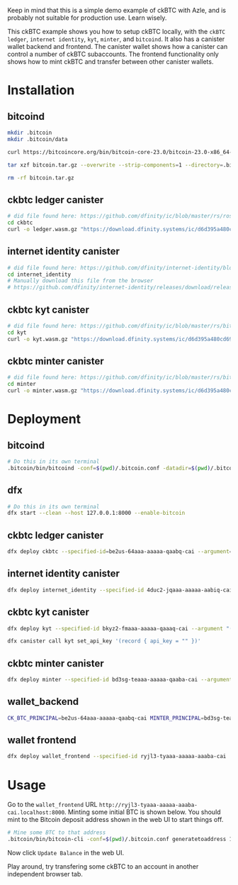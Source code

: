 Keep in mind that this is a simple demo example of ckBTC with Azle, and is probably not suitable for production use. Learn wisely.

This ckBTC example shows you how to setup ckBTC locally, with the `ckBTC ledger`, `internet identity`, `kyt`, `minter`, and `bitcoind`. It also has a canister wallet backend and frontend. The canister wallet shows how a canister can control a number of ckBTC subaccounts. The frontend functionality only shows how to mint ckBTC and transfer between other canister wallets.

# Installation

## bitcoind

```bash
mkdir .bitcoin
mkdir .bitcoin/data

curl https://bitcoincore.org/bin/bitcoin-core-23.0/bitcoin-23.0-x86_64-linux-gnu.tar.gz -o bitcoin.tar.gz

tar xzf bitcoin.tar.gz --overwrite --strip-components=1 --directory=.bitcoin/ bitcoin-23.0/bin/

rm -rf bitcoin.tar.gz
```

## ckbtc ledger canister

```bash
# did file found here: https://github.com/dfinity/ic/blob/master/rs/rosetta-api/icrc1/ledger/ledger.did
cd ckbtc
curl -o ledger.wasm.gz "https://download.dfinity.systems/ic/d6d395a480cd6986b4788f4aafffc5c03a07e46e/canisters/ic-icrc1-ledger.wasm.gz"
```

## internet identity canister

```bash
# did file found here: https://github.com/dfinity/internet-identity/blob/main/src/internet_identity/internet_identity.did
cd internet_identity
# Manually download this file from the browser
# https://github.com/dfinity/internet-identity/releases/download/release-2023-05-15/internet_identity_test.wasm.gz
```

## ckbtc kyt canister

```bash
# did file found here: https://github.com/dfinity/ic/blob/master/rs/bitcoin/ckbtc/kyt/kyt.did
cd kyt
curl -o kyt.wasm.gz "https://download.dfinity.systems/ic/d6d395a480cd6986b4788f4aafffc5c03a07e46e/canisters/ic-ckbtc-kyt.wasm.gz"
```

## ckbtc minter canister

```bash
# did file found here: https://github.com/dfinity/ic/blob/master/rs/bitcoin/ckbtc/minter/ckbtc_minter.did
cd minter
curl -o minter.wasm.gz "https://download.dfinity.systems/ic/d6d395a480cd6986b4788f4aafffc5c03a07e46e/canisters/ic-ckbtc-minter.wasm.gz"
```

# Deployment

## bitcoind

```bash
# Do this in its own terminal
.bitcoin/bin/bitcoind -conf=$(pwd)/.bitcoin.conf -datadir=$(pwd)/.bitcoin/data --port=18444
```

## dfx

```bash
# Do this in its own terminal
dfx start --clean --host 127.0.0.1:8000 --enable-bitcoin
```

## ckbtc ledger canister

```bash
dfx deploy ckbtc --specified-id=be2us-64aaa-aaaaa-qaabq-cai --argument='(variant { Init = record { minting_account = record { owner = principal "bd3sg-teaaa-aaaaa-qaaba-cai" }; transfer_fee = 0 : nat64; token_symbol = "ckBTC"; token_name = "ckBTC"; metadata = vec {}; initial_balances = vec {}; archive_options = record { num_blocks_to_archive = 0 : nat64; trigger_threshold = 0 : nat64; controller_id = principal "aaaaa-aa" } } })'
```

## internet identity canister

```bash
dfx deploy internet_identity --specified-id 4duc2-jqaaa-aaaaa-aabiq-cai --argument '(null)'
```

## ckbtc kyt canister

```bash
dfx deploy kyt --specified-id bkyz2-fmaaa-aaaaa-qaaaq-cai --argument "(variant { InitArg = record { minter_id = principal \"bd3sg-teaaa-aaaaa-qaaba-cai\"; maintainers = vec { principal \"$(dfx identity get-principal)\" }; mode = variant { AcceptAll } } })"

dfx canister call kyt set_api_key '(record { api_key = "" })'
```

## ckbtc minter canister

```bash
dfx deploy minter --specified-id bd3sg-teaaa-aaaaa-qaaba-cai --argument '(variant { Init = record {btc_network = variant { Regtest }; min_confirmations=opt 1; ledger_id = principal "be2us-64aaa-aaaaa-qaabq-cai"; kyt_principal = opt principal "bkyz2-fmaaa-aaaaa-qaaaq-cai"; ecdsa_key_name = "dfx_test_key";retrieve_btc_min_amount = 5_000; max_time_in_queue_nanos = 420_000_000_000; mode = variant {GeneralAvailability}} })'
```

## wallet_backend

```bash
CK_BTC_PRINCIPAL=be2us-64aaa-aaaaa-qaabq-cai MINTER_PRINCIPAL=bd3sg-teaaa-aaaaa-qaaba-cai dfx deploy wallet_backend --specified-id 7ugoi-yiaaa-aaaaa-aabaa-cai
```

## wallet frontend

```bash
dfx deploy wallet_frontend --specified-id ryjl3-tyaaa-aaaaa-aaaba-cai
```

# Usage

Go to the `wallet_frontend` URL `http://ryjl3-tyaaa-aaaaa-aaaba-cai.localhost:8000`. Minting some initial BTC is shown below. You should mint to the Bitcoin deposit address shown in the web UI to start things off.

```bash
# Mine some BTC to that address
.bitcoin/bin/bitcoin-cli -conf=$(pwd)/.bitcoin.conf generatetoaddress 1 <your-canister-btc-address>
```

Now click `Update Balance` in the web UI.

Play around, try transfering some ckBTC to an account in another independent browser tab.
